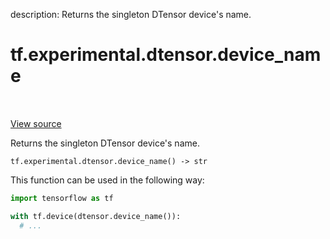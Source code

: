 description: Returns the singleton DTensor device's name.

<div itemscope itemtype="http://developers.google.com/ReferenceObject">
<meta itemprop="name" content="tf.experimental.dtensor.device_name" />
<meta itemprop="path" content="Stable" />
</div>

# tf.experimental.dtensor.device_name

<!-- Insert buttons and diff -->

<table class="tfo-notebook-buttons tfo-api nocontent" align="left">

</table>

<a target="_blank" class="external" href="/code/stable/tensorflow/dtensor/python/api.py">View source</a>



Returns the singleton DTensor device's name.


<pre class="devsite-click-to-copy prettyprint lang-py tfo-signature-link">
<code>tf.experimental.dtensor.device_name() -> str
</code></pre>



<!-- Placeholder for "Used in" -->

This function can be used in the following way:

```python
import tensorflow as tf

with tf.device(dtensor.device_name()):
  # ...
```
